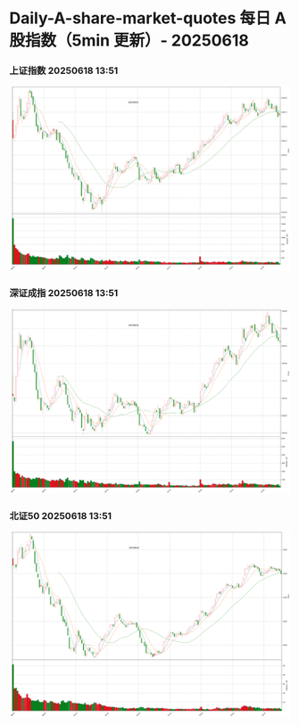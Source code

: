 
# Daily-A-share-market-quotes 每日 A 股指数（5min 更新）- 20250618

### 上证指数 20250618 13:51
![](./fig/2025/6/20250618-sh000001.png)

### 深证成指 20250618 13:51
![](./fig/2025/6/20250618-sz399001.png)

### 北证50 20250618 13:51
![](./fig/2025/6/20250618-bj899050.png)
